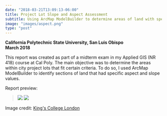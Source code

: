 ```yaml
---
date: "2018-03-21T13:09:13-06:00"
title: Project Lot Slope and Aspect Assessment
subtitle: Using ArcMap ModelBuilder to determine areas of land with specific slope and aspect values
image: "images/aspect.png"
type: "post"
---
```

**California Polytechnic State University, San Luis Obispo**  
**March 2018**

This report was created as part of a midterm exam in my Applied GIS (NR 418) course at Cal Poly. The main objective was to determine the areas within city project lots that fit certain criteria. To do so, I used ArcMap ModelBuilder to identify sections of land that had specific aspect and slope values.

Report preview:  

>![](/images/projectlots.png)
![](/images/projectlots_pic.png)  

Image credit: [King's College London](https://kingsgeocomputation.org/2016/03/16/aspect-slope-maps-in-qgis/)